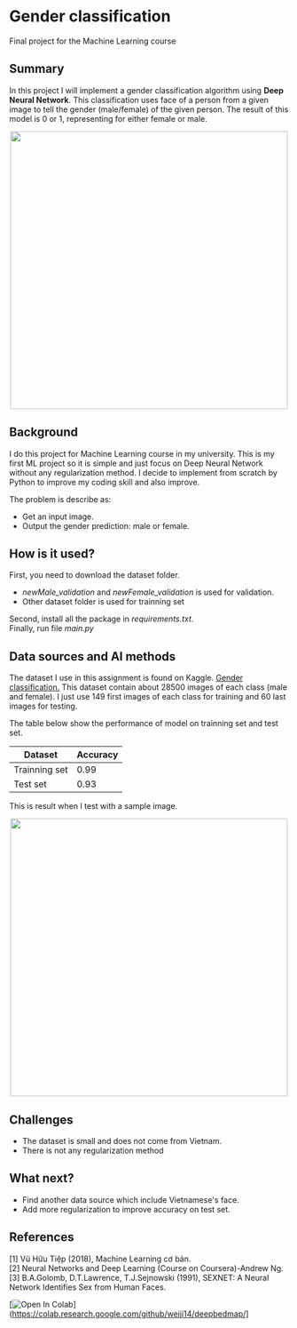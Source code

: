 

# Gender classification

Final project for the Machine Learning course

## Summary

In this project I will implement a gender classification algorithm using **Deep Neural Network**. This classification uses face of a person from a given image to tell the gender (male/female) of the given person. The result of this model is 0 or 1, representing for either female or male.
<p style="text-align:center;"><img src="https://firebasestorage.googleapis.com/v0/b/pipai212.appspot.com/o/Capture.PNG?alt=media&token=29235fe2-0b4f-4254-bbe8-e03ded794e76" width="500"></p>

## Background

I do this project for Machine Learning course in my university. This is my first ML project so it is simple and just focus on Deep Neural Network without any regularization method. I decide to implement from scratch by Python to improve my coding skill and also improve.

The problem is describe as:
*  Get an input image.
*  Output the gender prediction: male or female.



## How is it used?

First, you need to download the dataset folder.  
*  *newMale_validation* and *newFemale_validation* is used for validation.
*  Other dataset folder is used for trainning set

Second, install all the package in *requirements.txt*.  
Finally, run file *main.py*



## Data sources and AI methods
The dataset I use in this assignment is found on Kaggle.
[Gender classification.](https://www.kaggle.com/cashutosh/gender-classification-dataset)
This dataset contain about 28500 images of each class (male and female). I just use 149 first
images of each class for training and 60 last images for testing.  

The table below show the performance of model on trainning set and test set.

| Dataset     | Accuracy |
| ----------- | ----------- |
| Trainning set      | 0.99       |
| Test set   | 0.93        |

This is result when I test with a sample image.
<p style="text-align:center;"><img src="https://firebasestorage.googleapis.com/v0/b/pipai212.appspot.com/o/Test.PNG?alt=media&token=2245d600-c226-45f1-a774-6558f20ca0cd" width="500"></p>

## Challenges

*  The dataset is small and does not come from Vietnam.
*  There is not any regularization method

## What next?

*  Find another data source which include Vietnamese's face.
*  Add more regularization to improve accuracy on test set.


## References

[1] Vũ Hữu Tiệp (2018), Machine Learning cơ bản.  
[2] Neural Networks and Deep Learning (Course on Coursera)-Andrew Ng.  
[3] B.A.Golomb, D.T.Lawrence, T.J.Sejnowski (1991), SEXNET: A Neural Network Identifies Sex from Human Faces.

[![Open In Colab](https://colab.research.google.com/assets/colab-badge.svg)](https://colab.research.google.com/github/weiji14/deepbedmap/]
